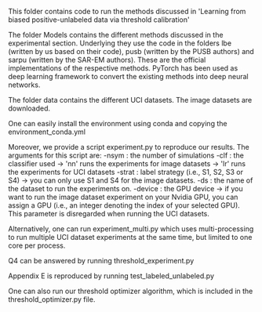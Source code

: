 This folder contains code to run the methods discussed in 'Learning from biased positive-unlabeled data via threshold calibration'

The folder Models contains the different methods discussed in the experimental section. Underlying they use the code in the folders lbe (written by us based on their code), pusb (written by the PUSB authors) and sarpu (written by the SAR-EM authors).
These are the official implementations of the respective methods. PyTorch has been used as deep learning framework to convert the existing methods into deep neural networks.

The folder data contains the different UCI datasets. The image datasets are downloaded.

One can easily install the environment using conda and copying the environment_conda.yml

Moreover, we provide a script experiment.py to reproduce our results. 
The arguments for this script are:
    -nsym : the number of simulations
    -clf : the classifier used  -> 'nn' runs the experiments for image datasets
                                -> 'lr' runs the experiments for UCI datasets
    -strat : label strategy (i.e., S1, S2, S3 or S4) -> you can only use S1 and S4 for the image datasets.
    -ds : the name of the dataset to run the experiments on.
    -device : the GPU device -> if you want to run the image dataset experiment on your Nvidia GPU, you can assign a GPU (i.e., an integer denoting the index of your selected GPU). This parameter is disregarded when running the UCI datasets.

Alternatively, one can run experiment_multi.py which uses multi-processing to run multiple UCI dataset experiments at the same time, but limited to one core per process.

Q4 can be answered by running threshold_experiment.py

Appendix E is reproduced by running test_labeled_unlabeled.py

One can also run our threshold optimizer algorithm, which is included in the threshold_optimizer.py file.
